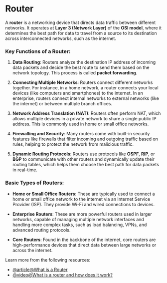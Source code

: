 # Router

A **router** is a networking device that directs data traffic between different networks. It operates at **Layer 3 (Network Layer)** of the **OSI model**, where it determines the best path for data to travel from a source to its destination across interconnected networks, such as the internet.

### Key Functions of a Router:

1. **Data Routing**: Routers analyze the destination IP address of incoming data packets and decide the best route to send them based on the network topology. This process is called **packet forwarding**.
  
2. **Connecting Multiple Networks**: Routers connect different networks together. For instance, in a home network, a router connects your local devices (like computers and smartphones) to the internet. In an enterprise, routers connect internal networks to external networks (like the internet) or between multiple branch offices.

3. **Network Address Translation (NAT)**: Routers often perform NAT, which allows multiple devices in a private network to share a single public IP address. This is commonly used in home or small office networks.

4. **Firewalling and Security**: Many routers come with built-in security features like firewalls that filter incoming and outgoing traffic based on rules, helping to protect the network from malicious traffic.

5. **Dynamic Routing Protocols**: Routers use protocols like **OSPF**, **RIP**, or **BGP** to communicate with other routers and dynamically update their routing tables, which helps them choose the best path for data packets in real-time.

### Basic Types of Routers:

- **Home or Small Office Routers**: These are typically used to connect a home or small office network to the internet via an Internet Service Provider (ISP). They provide Wi-Fi and wired connections to devices.
  
- **Enterprise Routers**: These are more powerful routers used in larger networks, capable of managing multiple network interfaces and handling more complex tasks, such as load balancing, VPNs, and advanced routing protocols.
  
- **Core Routers**: Found in the backbone of the internet, core routers are high-performance devices that direct data between large networks or across the internet.

Learn more from the following resources:

- [@article@What is a Router](https://www.cloudflare.com/en-gb/learning/network-layer/what-is-a-router/)
- [@video@What is a router and how does it work?](https://www.youtube.com/watch?v=UIJzHLpG9bM)

